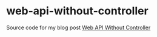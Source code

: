 # web-api-without-controller

Source code for my blog post [Web API Without Controller](https://www.ojdevelops.com/2020/11/web-api-without-controller.html)
